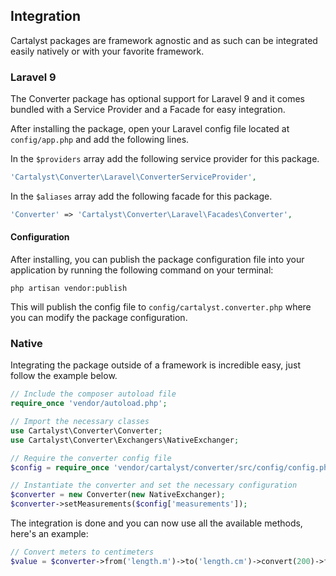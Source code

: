 ## Integration

Cartalyst packages are framework agnostic and as such can be integrated easily natively or with your favorite framework.

### Laravel 9

The Converter package has optional support for Laravel 9 and it comes bundled with a Service Provider and a Facade for easy integration.

After installing the package, open your Laravel config file located at `config/app.php` and add the following lines.

In the `$providers` array add the following service provider for this package.

```php
'Cartalyst\Converter\Laravel\ConverterServiceProvider',
```

In the `$aliases` array add the following facade for this package.

```php
'Converter' => 'Cartalyst\Converter\Laravel\Facades\Converter',
```

#### Configuration

After installing, you can publish the package configuration file into your application by running the following command on your terminal:

    php artisan vendor:publish

This will publish the config file to `config/cartalyst.converter.php` where you can modify the package configuration.

### Native

Integrating the package outside of a framework is incredible easy, just follow the example below.

```php
// Include the composer autoload file
require_once 'vendor/autoload.php';

// Import the necessary classes
use Cartalyst\Converter\Converter;
use Cartalyst\Converter\Exchangers\NativeExchanger;

// Require the converter config file
$config = require_once 'vendor/cartalyst/converter/src/config/config.php';

// Instantiate the converter and set the necessary configuration
$converter = new Converter(new NativeExchanger);
$converter->setMeasurements($config['measurements']);
```

The integration is done and you can now use all the available methods, here's an example:

```php
// Convert meters to centimeters
$value = $converter->from('length.m')->to('length.cm')->convert(200)->format();
```

